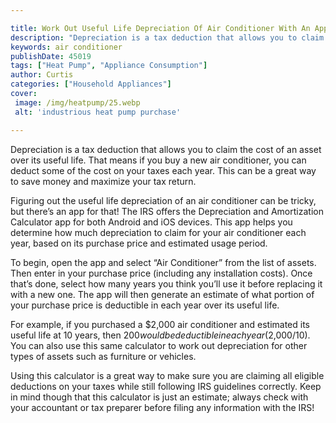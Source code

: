 ```yaml
---

title: Work Out Useful Life Depreciation Of Air Conditioner With An App To Work Out Tax
description: "Depreciation is a tax deduction that allows you to claim the cost of an asset over its useful life. That means if you buy a new ai...see more"
keywords: air conditioner
publishDate: 45019
tags: ["Heat Pump", "Appliance Consumption"]
author: Curtis
categories: ["Household Appliances"]
cover: 
 image: /img/heatpump/25.webp
 alt: 'industrious heat pump purchase'

---
```


Depreciation is a tax deduction that allows you to claim the cost of an asset over its useful life. That means if you buy a new air conditioner, you can deduct some of the cost on your taxes each year. This can be a great way to save money and maximize your tax return.

Figuring out the useful life depreciation of an air conditioner can be tricky, but there’s an app for that! The IRS offers the Depreciation and Amortization Calculator app for both Android and iOS devices. This app helps you determine how much depreciation to claim for your air conditioner each year, based on its purchase price and estimated usage period. 

To begin, open the app and select “Air Conditioner” from the list of assets. Then enter in your purchase price (including any installation costs). Once that’s done, select how many years you think you’ll use it before replacing it with a new one. The app will then generate an estimate of what portion of your purchase price is deductible in each year over its useful life. 

For example, if you purchased a $2,000 air conditioner and estimated its useful life at 10 years, then $200 would be deductible in each year ($2,000/10). You can also use this same calculator to work out depreciation for other types of assets such as furniture or vehicles. 

Using this calculator is a great way to make sure you are claiming all eligible deductions on your taxes while still following IRS guidelines correctly. Keep in mind though that this calculator is just an estimate; always check with your accountant or tax preparer before filing any information with the IRS!

